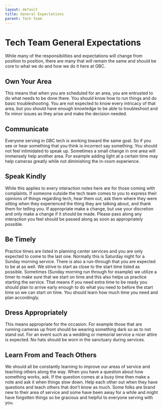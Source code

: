 ```yaml
---
layout: default
title: General Expectations
parent: Tech Team
---
```


# Tech Team General Expectations
While many of the responsibilities and expectations will change from position to position, there are many that will remain the same and should be core to what we do and how we do it here at GBC.

## Own Your Area
This means that when you are scheduled for an area, you are entrusted to do what needs to be done there. You should know how to run things and do basic troubleshooting. You are not expected to know every intricacy of that area, but you should have enough knowledge to be able to troubleshoot and fix minor issues as they arise and make the decision needed.

## Communicate
Everyone serving in GBC tech is working toward the same goal. So if you see or hear something that you think is incorrect say something. You should not feel intimidated to speak up. Sometimes a small change in one area will immensely help another area. For example adding light at a certain time may help cameras greatly while not diminishing the in-room experience.

## Speak Kindly
While this applies to every interaction notes here are for those coming with complaints. If someone outside the tech team comes to you to express their opinions of things regarding tech, hear them out, ask them where they were sitting when they experienced the thing they are talking about, and thank them for telling you. If appropriate make a change, but use your discretion and only make a change if it should be made. Please pass along any interaction you feel should be passed along as soon as appropriately possible.

## Be Timely
Practice times are listed in planning center services and you are only expected to come to the last one. Normally this is Saturday night for a Sunday morning service. There is also a run-through that you are expected to be at as well. We strive to start as close to the start time listed as possible. Sometimes (Sunday morning run through for example) we utilize a timer to make sure that we start on time and this also helps us practice starting the service. That means if you need extra time to be ready you should plan to arrive early enough to do what you need to before the start time so we can start on time. You should learn how much time you need and plan accordingly.

## Dress Appropriately
This means appropriate for the occasion. For example those that are running cameras up front should be wearing something dark so as to not stand out. For an event such as a wedding or memorial service a nicer attire is expected. No hats should be worn in the sanctuary during services.

## Learn From and Teach Others
We should all be constantly learning to improve our areas of service and teaching others along the way. When you have a question about how something works, ask. If the question comes at a busy time then make a note and ask it when things slow down. Help each other out when they have questions and teach others that don’t know as much. Some folks are brand new to their area of service and some have been away for a while and might have forgotten things so be gracious and helpful to everyone serving with you.